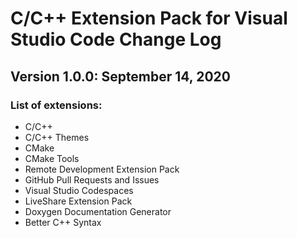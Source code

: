 # C/C++ Extension Pack for Visual Studio Code Change Log


## Version 1.0.0: September 14, 2020
### List of extensions:
* C/C++
* C/C++ Themes
* CMake
* CMake Tools
* Remote Development Extension Pack
* GitHub Pull Requests and Issues
* Visual Studio Codespaces
* LiveShare Extension Pack
* Doxygen Documentation Generator
* Better C++ Syntax

